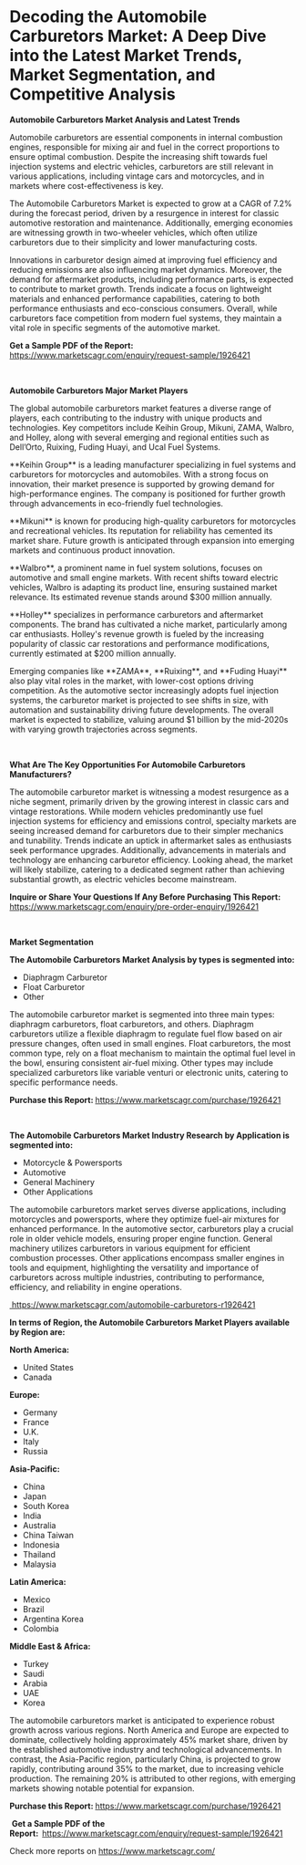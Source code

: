 <p><h1>Decoding the Automobile Carburetors Market: A Deep Dive into the Latest Market Trends, Market Segmentation, and Competitive Analysis</h1></p><p><strong>Automobile Carburetors Market Analysis and Latest Trends</strong></p>
<p><p>Automobile carburetors are essential components in internal combustion engines, responsible for mixing air and fuel in the correct proportions to ensure optimal combustion. Despite the increasing shift towards fuel injection systems and electric vehicles, carburetors are still relevant in various applications, including vintage cars and motorcycles, and in markets where cost-effectiveness is key.</p><p>The Automobile Carburetors Market is expected to grow at a CAGR of 7.2% during the forecast period, driven by a resurgence in interest for classic automotive restoration and maintenance. Additionally, emerging economies are witnessing growth in two-wheeler vehicles, which often utilize carburetors due to their simplicity and lower manufacturing costs. </p><p>Innovations in carburetor design aimed at improving fuel efficiency and reducing emissions are also influencing market dynamics. Moreover, the demand for aftermarket products, including performance parts, is expected to contribute to market growth. Trends indicate a focus on lightweight materials and enhanced performance capabilities, catering to both performance enthusiasts and eco-conscious consumers. Overall, while carburetors face competition from modern fuel systems, they maintain a vital role in specific segments of the automotive market.</p></p>
<p><strong>Get a Sample PDF of the Report:&nbsp;</strong> <a href="https://www.marketscagr.com/enquiry/request-sample/1926421?utm_campaign=1895&utm_medium=2&utm_source=Github&utm_content=ia&utm_term=15012025&utm_id=automobile-carburetors">https://www.marketscagr.com/enquiry/request-sample/1926421</a></p>
<p>&nbsp;</p>
<p><strong>Automobile Carburetors Major Market Players</strong></p>
<p><p>The global automobile carburetors market features a diverse range of players, each contributing to the industry with unique products and technologies. Key competitors include Keihin Group, Mikuni, ZAMA, Walbro, and Holley, along with several emerging and regional entities such as Dell’Orto, Ruixing, Fuding Huayi, and Ucal Fuel Systems.</p><p>**Keihin Group** is a leading manufacturer specializing in fuel systems and carburetors for motorcycles and automobiles. With a strong focus on innovation, their market presence is supported by growing demand for high-performance engines. The company is positioned for further growth through advancements in eco-friendly fuel technologies.</p><p>**Mikuni** is known for producing high-quality carburetors for motorcycles and recreational vehicles. Its reputation for reliability has cemented its market share. Future growth is anticipated through expansion into emerging markets and continuous product innovation.</p><p>**Walbro**, a prominent name in fuel system solutions, focuses on automotive and small engine markets. With recent shifts toward electric vehicles, Walbro is adapting its product line, ensuring sustained market relevance. Its estimated revenue stands around $300 million annually.</p><p>**Holley** specializes in performance carburetors and aftermarket components. The brand has cultivated a niche market, particularly among car enthusiasts. Holley's revenue growth is fueled by the increasing popularity of classic car restorations and performance modifications, currently estimated at $200 million annually.</p><p>Emerging companies like **ZAMA**, **Ruixing**, and **Fuding Huayi** also play vital roles in the market, with lower-cost options driving competition. As the automotive sector increasingly adopts fuel injection systems, the carburetor market is projected to see shifts in size, with automation and sustainability driving future developments. The overall market is expected to stabilize, valuing around $1 billion by the mid-2020s with varying growth trajectories across segments.</p></p>
<p>&nbsp;</p>
<p><strong>What Are The Key Opportunities For Automobile Carburetors Manufacturers?</strong></p>
<p><p>The automobile carburetor market is witnessing a modest resurgence as a niche segment, primarily driven by the growing interest in classic cars and vintage restorations. While modern vehicles predominantly use fuel injection systems for efficiency and emissions control, specialty markets are seeing increased demand for carburetors due to their simpler mechanics and tunability. Trends indicate an uptick in aftermarket sales as enthusiasts seek performance upgrades. Additionally, advancements in materials and technology are enhancing carburetor efficiency. Looking ahead, the market will likely stabilize, catering to a dedicated segment rather than achieving substantial growth, as electric vehicles become mainstream.</p></p>
<p><strong>Inquire or Share Your Questions If Any Before Purchasing This Report:</strong> <a href="https://www.marketscagr.com/enquiry/pre-order-enquiry/1926421?utm_campaign=1895&utm_medium=2&utm_source=Github&utm_content=ia&utm_term=15012025&utm_id=automobile-carburetors">https://www.marketscagr.com/enquiry/pre-order-enquiry/1926421</a></p>
<p>&nbsp;</p>
<p><strong>Market Segmentation</strong></p>
<p><strong>The Automobile Carburetors Market Analysis by types is segmented into:</strong></p>
<p><ul><li>Diaphragm Carburetor</li><li>Float Carburetor</li><li>Other</li></ul></p>
<p><p>The automobile carburetor market is segmented into three main types: diaphragm carburetors, float carburetors, and others. Diaphragm carburetors utilize a flexible diaphragm to regulate fuel flow based on air pressure changes, often used in small engines. Float carburetors, the most common type, rely on a float mechanism to maintain the optimal fuel level in the bowl, ensuring consistent air-fuel mixing. Other types may include specialized carburetors like variable venturi or electronic units, catering to specific performance needs.</p></p>
<p><strong>Purchase this Report:&nbsp;</strong><a href="https://www.marketscagr.com/purchase/1926421?utm_campaign=1895&utm_medium=2&utm_source=Github&utm_content=ia&utm_term=15012025&utm_id=automobile-carburetors">https://www.marketscagr.com/purchase/1926421</a></p>
<p>&nbsp;</p>
<p><strong>The Automobile Carburetors Market Industry Research by Application is segmented into:</strong></p>
<p><ul><li>Motorcycle & Powersports</li><li>Automotive</li><li>General Machinery</li><li>Other Applications</li></ul></p>
<p><p>The automobile carburetors market serves diverse applications, including motorcycles and powersports, where they optimize fuel-air mixtures for enhanced performance. In the automotive sector, carburetors play a crucial role in older vehicle models, ensuring proper engine function. General machinery utilizes carburetors in various equipment for efficient combustion processes. Other applications encompass smaller engines in tools and equipment, highlighting the versatility and importance of carburetors across multiple industries, contributing to performance, efficiency, and reliability in engine operations.</p></p>
<p><a href="https://www.marketscagr.com/automobile-carburetors-r1926421?utm_campaign=1895&utm_medium=2&utm_source=Github&utm_content=ia&utm_term=15012025&utm_id=automobile-carburetors">&nbsp;https://www.marketscagr.com/automobile-carburetors-r1926421</a></p>
<p><strong>In terms of Region, the Automobile Carburetors Market Players available by Region are:</strong></p>
<p>
    <p> <strong> North America: </strong>
        <ul>
            <li>United States</li>
            <li>Canada</li>
        </ul>
        </p> 
    <p> <strong> Europe: </strong>
        <ul>
            <li>Germany</li>
            <li>France</li>
            <li>U.K.</li>
            <li>Italy</li>
            <li>Russia</li>
        </ul>
        </p> 
    <p> <strong> Asia-Pacific: </strong>
        <ul>
            <li>China</li>
            <li>Japan</li>
            <li>South Korea</li>
            <li>India</li>
            <li>Australia</li>
            <li>China Taiwan</li>
            <li>Indonesia</li>
            <li>Thailand</li>
            <li>Malaysia</li>
        </ul>
        </p> 
    <p> <strong> Latin America: </strong>
        <ul>
            <li>Mexico</li>
            <li>Brazil</li>
            <li>Argentina Korea</li>
            <li>Colombia</li>
        </ul>
        </p> 
    <p> <strong> Middle East & Africa: </strong>
        <ul>
            <li>Turkey</li>
            <li>Saudi</li>
            <li>Arabia</li>
            <li>UAE</li>
            <li>Korea</li>
        </ul>
    </p>
    </p>
<p><p>The automobile carburetors market is anticipated to experience robust growth across various regions. North America and Europe are expected to dominate, collectively holding approximately 45% market share, driven by the established automotive industry and technological advancements. In contrast, the Asia-Pacific region, particularly China, is projected to grow rapidly, contributing around 35% to the market, due to increasing vehicle production. The remaining 20% is attributed to other regions, with emerging markets showing notable potential for expansion.</p></p>
<p><strong>Purchase this Report: </strong><a href="https://www.marketscagr.com/purchase/1926421?utm_campaign=1895&utm_medium=2&utm_source=Github&utm_content=ia&utm_term=15012025&utm_id=automobile-carburetors">https://www.marketscagr.com/purchase/1926421</a></p>
<p>&nbsp;<strong>Get a Sample PDF of the Report:&nbsp;&nbsp;</strong><a href="https://www.marketscagr.com/enquiry/request-sample/1926421?utm_campaign=1895&utm_medium=2&utm_source=Github&utm_content=ia&utm_term=15012025&utm_id=automobile-carburetors">https://www.marketscagr.com/enquiry/request-sample/1926421</a></p>
<p><strong></strong></p>
<p>Check more reports on <a href="https://www.marketscagr.com/?utm_campaign=1895&utm_medium=2&utm_source=Github&utm_content=ia&utm_term=15012025&utm_id=automobile-carburetors">https://www.marketscagr.com/</a></p>